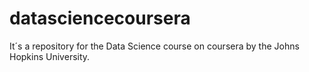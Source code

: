 # datasciencecoursera
It´s a repository for the Data Science course on coursera by the Johns Hopkins University.
